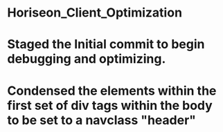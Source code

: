 # Horiseon_Client_Optimization
# Staged the Initial commit to begin debugging and optimizing. 
# Condensed the elements within the first set of div tags within the body to be set to a navclass "header"